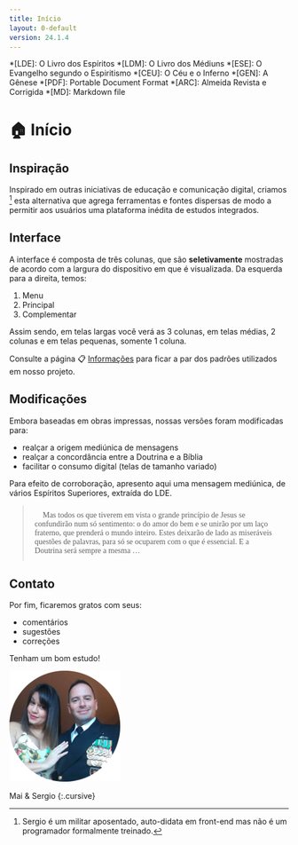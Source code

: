 ```yaml
---
title: Início
layout: 0-default
version: 24.1.4
---
```


*[LDE]: O Livro dos Espíritos
*[LDM]: O Livro dos Médiuns
*[ESE]: O Evangelho segundo o Espiritismo
*[CEU]: O Céu e o Inferno
*[GEN]: A Gênese
*[PDF]: Portable Document Format
*[ARC]: Almeida Revista e Corrigida
*[MD]: Markdown file

# <span class="emoji">🏠</span> Início

## Inspiração 

Inspirado em outras iniciativas de educação e comunicação digital, criamos [^1] esta alternativa que agrega ferramentas e fontes dispersas de modo a permitir aos usuários uma plataforma inédita de estudos integrados.

## Interface

A interface é composta de três colunas, que são **seletivamente** mostradas de acordo com a largura do dispositivo em que é visualizada. Da esquerda para a direita, temos:

1. Menu
2. Principal
3. Complementar

Assim sendo, em telas largas você verá as 3 colunas, em telas médias, 2 colunas e em telas pequenas, somente 1 coluna.

Consulte a página <span class="emoji">📋</span> [Informações](./info.md) para ficar a par dos padrões utilizados em nosso projeto.

## Modificações

Embora baseadas em obras impressas, nossas versões foram modificadas para:

- realçar a origem mediúnica de mensagens
- realçar a concordância entre a Doutrina e a Bíblia
- facilitar o consumo digital (telas de tamanho variado)

Para efeito de corroboração, apresento aqui uma mensagem mediúnica, de vários Espíritos Superiores, extraída do LDE.

<blockquote class="spirit" style="font-family: 'Georgia', serif; padding: 10px 20px">👻 Mas todos os que tiverem em vista o grande princípio de Jesus se confundirão num só sentimento: o do amor do bem e se unirão por um laço fraterno, que prenderá o mundo inteiro. Estes deixarão de lado as miseráveis questões de palavras, para só se ocuparem com o que é essencial. E a Doutrina será sempre a mesma …</blockquote>

<!--
## Contato

Caso tenha alguma dúvida, entre em contato utilizando o botão do chat (canto inferior direito). 

<!--
<img src="./images/crisp-logo.svg" width="30" height="30" alt="botão do crisp chat" style="all: unset; height: 30px; vertical-align: text-bottom;">
-->

## Contato

Por fim, ficaremos gratos com seus:

- comentários
- sugestões
- correções

Tenham um bom estudo!

<img src="./images/us-round.png" width="200" height="200" alt="foto do casal" style="all: unset; background-color: transparent;  width: 200px; overflow:clip !important">

Mai & Sergio
{:.cursive}

[^1]: Sergio é um militar aposentado, auto-didata em front-end mas não é um programador formalmente treinado.

<script type="application/json" class="js-hypothesis-config">
{
"openSidebar": false
}
</script>
